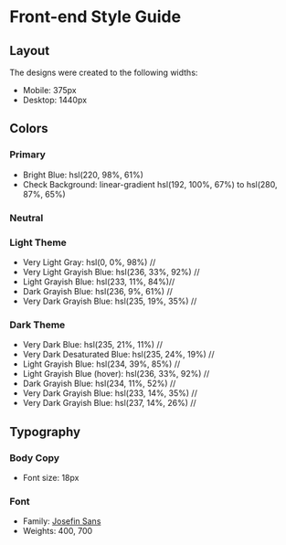 # Front-end Style Guide

## Layout

The designs were created to the following widths:

- Mobile: 375px
- Desktop: 1440px

## Colors

### Primary

- Bright Blue: hsl(220, 98%, 61%)
- Check Background: linear-gradient hsl(192, 100%, 67%) to hsl(280, 87%, 65%)

### Neutral

### Light Theme

- Very Light Gray: hsl(0, 0%, 98%) //
- Very Light Grayish Blue: hsl(236, 33%, 92%) //
- Light Grayish Blue: hsl(233, 11%, 84%)//
- Dark Grayish Blue: hsl(236, 9%, 61%) //
- Very Dark Grayish Blue: hsl(235, 19%, 35%) //

### Dark Theme

- Very Dark Blue: hsl(235, 21%, 11%) //
- Very Dark Desaturated Blue: hsl(235, 24%, 19%) //
- Light Grayish Blue: hsl(234, 39%, 85%) //
- Light Grayish Blue (hover): hsl(236, 33%, 92%) //
- Dark Grayish Blue: hsl(234, 11%, 52%) //
- Very Dark Grayish Blue: hsl(233, 14%, 35%) //
- Very Dark Grayish Blue: hsl(237, 14%, 26%) //

## Typography

### Body Copy

- Font size: 18px

### Font

- Family: [Josefin Sans](https://fonts.google.com/specimen/Josefin+Sans)
- Weights: 400, 700
